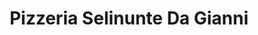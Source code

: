 ---
title: "Pizzeria Selinunte Da Gianni"
url: /wesseling/pizzeria-selinunte-da-gianni/
shop: Feinkost
---